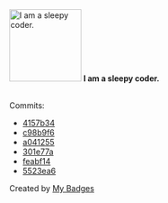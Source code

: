<img src="https://my-badges.github.io/my-badges/sleepy-coder.png" alt="I am a sleepy coder." title="I am a sleepy coder." width="128">
<strong>I am a sleepy coder.</strong>
<br><br>

Commits:

- <a href="https://github.com/eryajf/HowToStartOpenSource/commit/4157b34348fb79c55860a214fe8a9e494ef778b9">4157b34</a>
- <a href="https://github.com/eryajf/talk/commit/c98b9f6ccf13814f3bc1c779bf02e59023230b5a">c98b9f6</a>
- <a href="https://github.com/eryajf/learning-weekly/commit/a04125575f71bccb4828534a583596405bfae130">a041255</a>
- <a href="https://github.com/eryajf/learning-weekly/commit/301e77ac99f4dc7109778e090f2f3dbba6cfe3e0">301e77a</a>
- <a href="https://github.com/eryajf/learning-weekly/commit/feabf14d344941527d0fb1c0149356bbee1b2585">feabf14</a>
- <a href="https://github.com/eryajf/learning-weekly/commit/5523ea6226b941243b84299cc420e49d94ac9781">5523ea6</a>


Created by <a href="https://github.com/my-badges/my-badges">My Badges</a>